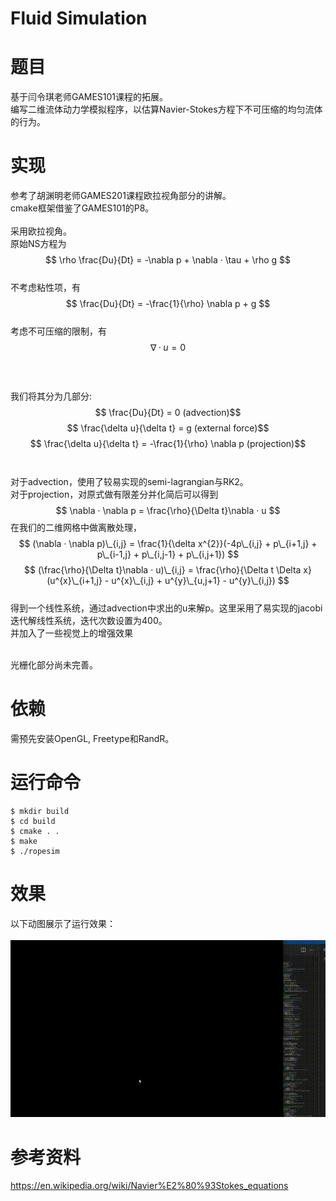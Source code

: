 # Fluid Simulation #
# 题目 #
基于闫令琪老师GAMES101课程的拓展。</br>编写二维流体动力学模拟程序，以估算Navier-Stokes方程下不可压缩的均匀流体的行为。
# 实现 #
参考了胡渊明老师GAMES201课程欧拉视角部分的讲解。</br>
cmake框架借鉴了GAMES101的P8。</br></br>
采用欧拉视角。</br>
原始NS方程为 $$ \rho \frac{Du}{Dt} = -\nabla p + \nabla · \tau + \rho g $$ </br>
不考虑粘性项，有$$ \frac{Du}{Dt} = -\frac{1}{\rho} \nabla p + g $$ </br>
考虑不可压缩的限制，有 $$ \nabla · u = 0 $$</br></br></br>
我们将其分为几部分:</br>
$$ \frac{Du}{Dt} = 0 (advection)$$
$$ \frac{\delta u}{\delta t} = g (external force)$$ 
$$ \frac{\delta u}{\delta t} = -\frac{1}{\rho} \nabla p (projection)$$</br></br>
对于advection，使用了较易实现的semi-lagrangian与RK2。</br>
对于projection，对原式做有限差分并化简后可以得到$$ \nabla · \nabla p = \frac{\rho}{\Delta t}\nabla · u $$
在我们的二维网格中做离散处理，$$ (\nabla · \nabla p)\_{i,j} = \frac{1}{\delta x^{2}}(-4p\_{i,j} + p\_{i+1,j} + p\_{i-1,j} + p\_{i,j-1} + p\_{i,j+1}) $$
$$ (\frac{\rho}{\Delta t}\nabla · u)\_{i,j} = \frac{\rho}{\Delta t \Delta x}(u^{x}\_{i+1,j} - u^{x}\_{i,j} + u^{y}\_{u,j+1} - u^{y}\_{i,j}) $$</br>
得到一个线性系统，通过advection中求出的u来解p。这里采用了易实现的jacobi迭代解线性系统，迭代次数设置为400。</br>
并加入了一些视觉上的增强效果</br></br>

光栅化部分尚未完善。
# 依赖 #
需预先安装OpenGL, Freetype和RandR。
# 运行命令 #
	$ mkdir build
	$ cd build
	$ cmake . .
	$ make
	$ ./ropesim
# 效果 #
以下动图展示了运行效果：</br></br>
![avatar](https://github.com/seeeagull/Fluid-Simulation/blob/master/demo/ns.gif)</br>
# 参考资料 #
https://en.wikipedia.org/wiki/Navier%E2%80%93Stokes_equations

